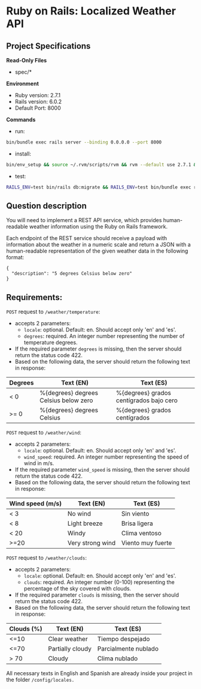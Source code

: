 # Ruby on Rails: Localized Weather API 

## Project Specifications

**Read-Only Files**
- spec/*

**Environment**  

- Ruby version: 2.7.1
- Rails version: 6.0.2
- Default Port: 8000

**Commands**
- run: 
```bash
bin/bundle exec rails server --binding 0.0.0.0 --port 8000
```
- install: 
```bash
bin/env_setup && source ~/.rvm/scripts/rvm && rvm --default use 2.7.1 && bin/bundle install
```
- test: 
```bash
RAILS_ENV=test bin/rails db:migrate && RAILS_ENV=test bin/bundle exec rspec
```
    
## Question description

You will need to implement a REST API service, which provides human-readable weather information using the Ruby on Rails framework.

Each endpoint of the REST service should receive a payload with information about the weather in a numeric scale and return a JSON with a human-readable representation of the given weather data in the following format:

```
{
  "description": "5 degrees Celsius below zero"
}
```

## Requirements:

`POST` request to `/weather/temperature`:

- accepts 2 parameters:
	- `locale`: optional. Default: en. Should accept only 'en' and 'es'.
	- `degrees`: required. An integer number representing the number of temperature degrees.
- If the required parameter `degrees` is missing, then the server should return the status code 422.
- Based on the following data, the server should return the following text in response:

| Degrees | Text (EN) | Text (ES) |
|---------|-----------|-----------|
| < 0     | %{degrees}  degrees Celsius below zero | %{degrees} grados centígrados bajo cero
| >= 0    | %{degrees}  degrees Celsius | %{degrees} grados centígrados


`POST` request to `/weather/wind`:

- accepts 2 parameters:
	- `locale`: optional. Default: en. Should accept only 'en' and 'es'.
	- `wind_speed`: required. An integer number representing the speed of wind in m/s.
- If the required parameter `wind_speed` is missing, then the server should return the status code 422.
- Based on the following data, the server should return the following text in response:

| Wind speed (m/s) | Text (EN)    | Text (ES) |
|------------------|--------------|-----------|
| < 3 | No wind | Sin viento |
| < 8 | Light breeze | Brisa ligera |
| < 20 | Windy | Clima ventoso |
| >=20 | Very strong wind | Viento muy fuerte |


`POST` request to `/weather/clouds`:

- accepts 2 parameters:
	- `locale`: optional. Default: en. Should accept only 'en' and 'es'.
	- `clouds`: required. An integer number (0-100) representing the percentage of the sky covered with clouds.
- If the required parameter `clouds` is missing, then the server should return the status code 422.
- Based on the following data, the server should return the following text in response:

| Clouds (%) | Text (EN) | Text (ES) |
|------------|-----------|-----------|
| <=10 | Clear weather | Tiempo despejado |
| <=70 | Partially cloudy | Parcialmente nublado |
| > 70 | Cloudy | Clima nublado |

All necessary texts in English and Spanish are already inside your project in the folder `/config/locales.`
